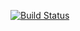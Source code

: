 [![Build Status](https://travis-ci.org/cuckoobox/cuckoo.png?branch=development)](https://travis-ci.org/cuckoobox/cuckoo)
